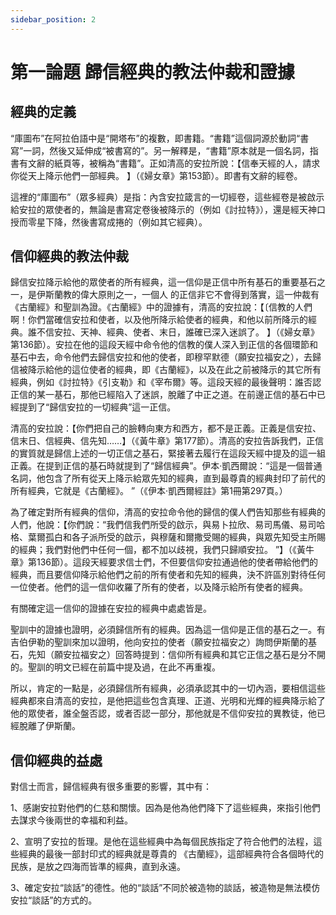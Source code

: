 ```yaml
---
sidebar_position: 2
---
```


# 第一論題 歸信經典的教法仲裁和證據

## 經典的定義

“庫圖布”在阿拉伯語中是“開塔布”的複數，即書籍。“書籍”這個詞源於動詞“書寫”一詞，然後又延伸成“被書寫的”。另一解釋是，“書籍”原本就是一個名詞，指書有文辭的紙頁等，被稱為“書籍”。正如清高的安拉所說：【信奉天經的人，請求你從天上降示他們一部經典。 】（《婦女章》第153節）。即書有文辭的經卷。

這裡的“庫圖布”（眾多經典）是指：內含安拉箴言的一切經卷，這些經卷是被啟示給安拉的眾使者的，無論是書寫定卷後被降示的（例如《討拉特》），還是經天神口授而零星下降，然後書寫成捲的（例如其它經典）。

## 信仰經典的教法仲裁

歸信安拉降示給他的眾使者的所有經典，這一信仰是正信中所有基石的重要基石之一，是伊斯蘭教的偉大原則之一，一個人
的正信非它不會得到落實，這一仲裁有《古蘭經》和聖訓為證。《古蘭經》中的證據有，清高的安拉說：【〔信教的人們啊！你們當確信安拉和使者，以及他所降示給使者的經典，和他以前所降示的經典。誰不信安拉、天神、經典、使者、末日，誰確已深入迷誤了。 】（《婦女章》第136節）。安拉在他的這段天經中命令他的信教的僕人深入到正信的各個環節和基石中去，命令他們去歸信安拉和他的使者，即穆罕默德（願安拉福安之），去歸信被降示給他的這位使者的經典，即《古蘭經》，以及在此之前被降示的其它所有經典，例如《討拉特》《引支勒》和《宰布爾》等。這段天經的最後聲明：誰否認正信的某一基石，那他已經陷入了迷誤，脫離了中正之道。在前邊正信的基石中已經提到了“歸信安拉的一切經典”這一正信。

清高的安拉說：【你們把自己的臉轉向東方和西方，都不是正義。正義是信安拉、信末日、信經典、信先知……】（《黃牛章》第177節）。清高的安拉告訴我們，正信的實質就是歸信上述的一切正信之基石，緊接著去履行在這段天經中提及的這一組正義。在提到正信的基石時就提到了“歸信經典”。伊本·凱西爾說：“這是一個普通名詞，他包含了所有從天上降示給眾先知的經典，直到最尊貴的經典封印了前代的所有經典，它就是《古蘭經》。 ”（《伊本·凱西爾經註》第1冊第297頁。）

為了確定對所有經典的信仰，清高的安拉命令他的歸信的僕人們告知那些有經典的人們，他說：【你們說：“我們信我們所受的啟示，與易卜拉欣、易司馬儀、易司哈格、葉爾孤白和各子派所受的啟示，與穆薩和爾撒受賜的經典，與眾先知受主所賜的經典；我們對他們中任何一個，都不加以歧視，我們只歸順安拉。 ”】（《黃牛章》第136節）。這段天經要求信士們，不但要信仰安拉通過他的使者帶給他們的經典，而且要信仰降示給他們之前的所有使者和先知的經典，決不許區別對待任何一位使者。他們的這一信仰收羅了所有的使者，以及降示給所有使者的經典。

有關確定這一信仰的證據在安拉的經典中處處皆是。

聖訓中的證據也證明，必須歸信所有的經典。因為這一信仰是正信的基石之一。有吉伯伊勒的聖訓來加以證明，他向安拉的使者（願安拉福安之）詢問伊斯蘭的基石，先知（願安拉福安之）回答時提到：信仰所有經典和其它正信之基石是分不開的。聖訓的明文已經在前篇中提及過，在此不再重複。

所以，肯定的一點是，必須歸信所有經典，必須承認其中的一切內涵，要相信這些經典都來自清高的安拉，是他把這些包含真理、正道、光明和光輝的經典降示給了他的眾使者，誰全盤否認，或者否認一部分，那他就是不信仰安拉的異教徒，他已經脫離了伊斯蘭。

## 信仰經典的益處

對信士而言，歸信經典有很多重要的影響，其中有：

1、感謝安拉對他們的仁慈和關懷。因為是他為他們降下了這些經典，來指引他們去謀求今後兩世的幸福和利益。 

2、宣明了安拉的哲理。是他在這些經典中為每個民族指定了符合他們的法程，這些經典的最後一部封印式的經典就是尊貴的
《古蘭經》，這部經典符合各個時代的民族，是放之四海而皆準的經典，直到永遠。

3、確定安拉“談話”的德性。他的“談話”不同於被造物的談話，被造物是無法模仿安拉“談話”的方式的。